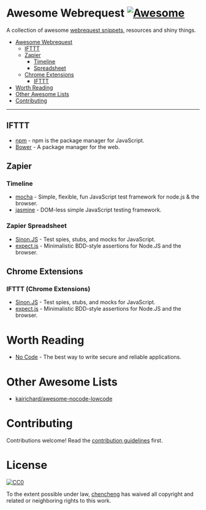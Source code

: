 # Awesome Webrequest [![Awesome](https://cdn.rawgit.com/sindresorhus/awesome/d7305f38d29fed78fa85652e3a63e154dd8e8829/media/badge.svg)](https://github.com/sindresorhus/awesome)

A collection of awesome [webrequest snippets](https://javanile-webrequest.herokuapp.com/javanile/webrequest-utils/snippet), resources and shiny things.

* [Awesome Webrequest](#awesome-webrequest)
  * [IFTTT](#ifttt)
  * [Zapier](#zapier)
    * [Timeline](#zapier-timeline)
    * [Spreadsheet](#zapier-spreadsheet)  
  * [Chrome Extensions](#chrome-extensions)
    * [IFTTT](#chrome-extensions-ifttt)
* [Worth Reading](#worth-reading)
* [Other Awesome Lists](#other-awesome-lists)
* [Contributing](#contributing)

----

## IFTTT

* [npm](https://www.npmjs.com/) - npm is the package manager for JavaScript.
* [Bower](https://github.com/bower/bower) - A package manager for the web.

## Zapier

### Timeline

* [mocha](https://github.com/mochajs/mocha) - Simple, flexible, fun JavaScript test framework for node.js & the browser.
* [jasmine](https://github.com/jasmine/jasmine) - DOM-less simple JavaScript testing framework.

### Zapier Spreadsheet

* [Sinon.JS](https://github.com/sinonjs/sinon) - Test spies, stubs, and mocks for JavaScript.
* [expect.js](https://github.com/Automattic/expect.js) - Minimalistic BDD-style assertions for Node.JS and the browser.

## Chrome Extensions

### IFTTT (Chrome Extensions)

* [Sinon.JS](https://github.com/sinonjs/sinon) - Test spies, stubs, and mocks for JavaScript.
* [expect.js](https://github.com/Automattic/expect.js) - Minimalistic BDD-style assertions for Node.JS and the browser.

# Worth Reading

* [No Code](https://github.com/kelseyhightower/nocode) - The best way to write secure and reliable applications.

# Other Awesome Lists

* [kairichard/awesome-nocode-lowcode](https://github.com/kairichard/awesome-nocode-lowcode)

# Contributing

Contributions welcome! Read the [contribution guidelines](CONTRIBUTING.md) first.

# License

[![CC0](http://i.creativecommons.org/p/zero/1.0/88x31.png)](http://creativecommons.org/publicdomain/zero/1.0/)

To the extent possible under law, [chencheng](https://github.com/sorrycc) has waived all copyright and related or neighboring rights to this work.
